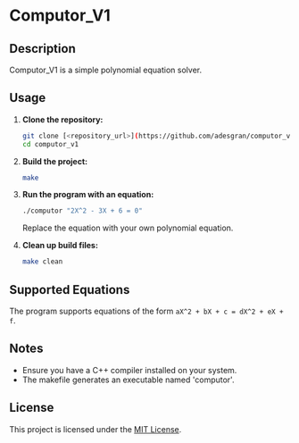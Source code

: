 # Computor_V1

## Description
Computor_V1 is a simple polynomial equation solver.

## Usage
1. **Clone the repository:**
    ```bash
    git clone [<repository_url>](https://github.com/adesgran/computor_v1.git)
    cd computor_v1
    ```

2. **Build the project:**
    ```bash
    make
    ```

3. **Run the program with an equation:**
    ```bash
    ./computor "2X^2 - 3X + 6 = 0"
    ```
    Replace the equation with your own polynomial equation.

4. **Clean up build files:**
    ```bash
    make clean
    ```

## Supported Equations
The program supports equations of the form `aX^2 + bX + c = dX^2 + eX + f`.

## Notes
- Ensure you have a C++ compiler installed on your system.
- The makefile generates an executable named 'computor'.

## License
This project is licensed under the [MIT License](LICENSE).
